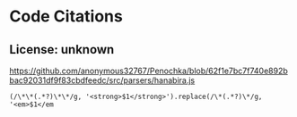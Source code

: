 # Code Citations

## License: unknown
https://github.com/anonymous32767/Penochka/blob/62f1e7bc7f740e892bbac92031df9f83cbdfeedc/src/parsers/hanabira.js

```
(/\*\*(.*?)\*\*/g, '<strong>$1</strong>').replace(/\*(.*?)\*/g, '<em>$1</em
```

